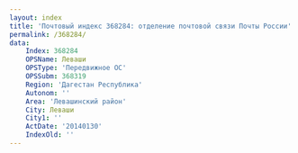 ```yaml
---
layout: index
title: 'Почтовый индекс 368284: отделение почтовой связи Почты России'
permalink: /368284/
data:
    Index: 368284
    OPSName: Леваши
    OPSType: 'Передвижное ОС'
    OPSSubm: 368319
    Region: 'Дагестан Республика'
    Autonom: ''
    Area: 'Левашинский район'
    City: Леваши
    City1: ''
    ActDate: '20140130'
    IndexOld: ''
---
```

